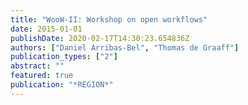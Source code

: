 ```yaml
---
title: "WooW-II: Workshop on open workflows"
date: 2015-01-01
publishDate: 2020-02-17T14:30:23.654836Z
authors: ["Daniel Arribas-Bel", "Thomas de Graaff"]
publication_types: ["2"]
abstract: ""
featured: true
publication: "*REGION*"
---
```


